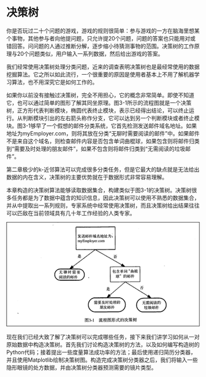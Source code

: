 # 决策树

你是否玩过二十个问题的游戏，游戏的规则很简单：参与游戏的一方在脑海里想某个事物，其他参与者向他提问题，只允许提20个问题，问题的答案也只能用对或错回答。问问题的人通过推断分解，逐步缩小待猜测事物的范围。决策树的工作原理与20个问题类似，用户输入一系列数据，然后给出游戏的答案。

我们经常使用决策树处理分类问题，近来的调查表明决策树也是最经常使用的数据挖掘算法。它之所以如此流行，一个很重要的原因是使用者基本上不用了解机器学习算法，也不用深究它是如何工作的。

如果你以前没有接触过决策树，完全不用担心，它的概念非常简单。即使不知道它，也可以通过简单的图形了解其同坐原理。图3-1所示的流程图就是一个决策树，正方形代表判断模块，椭圆代表终止模块，表示已经得出结论，可以终止运行。从判断模块引出的左右箭头称作分支，它可以达到另一个判断模块或者终止模块。图3-1够早了一个假想的邮件分类系统，它首先检测发送邮件域名地址。如果地址为myEmployer.com，则将其放在分类“无聊时需要阅读的邮件”中。如果邮件不是来自这个域名，则检查邮件内容是否包含单词曲棍球，如果包含则将邮件归类到“需要及时处理的朋友邮件”，如果不包含则将邮件归类到“无需阅读的垃圾邮件”。

第二章极少的k-近邻算法可以完成很多分类任务，但是它最大的缺点就是无法给出数据的内在含义，决策树的主要优势就在于数据形式非常容易理解。

本章构造的决策树算法能够读取数据集合，构建类似于图3-1的决策树。决策树很多任务都是为了数据中蕴含的知识信息，因此决策树可以使用不熟悉的数据集合，并从中提取出一系列规则，专家系统中经常使用决策树，而且决策树给出结果往往可以匹敌在当前领域具有几十年工作经验的人类专家。

![](/assets/流程图形式的决策树.png)

现在我们已经大致了解了决策树可以完成哪些任务，接下来我们讲学习如何从一对原始数据中构造决策树。首先我们讨论构造决策树的方法，以及如何编写构造树的Python代码；接着提出一些度量算法成功率的方法；最后使用递归简历分类器，并且使用Matplotlib绘制决策树图。构造完成决策树分类器之后，我们将输入一些隐形眼镜的处方数据，并由决策树分类器预测需要的镜片类型。


